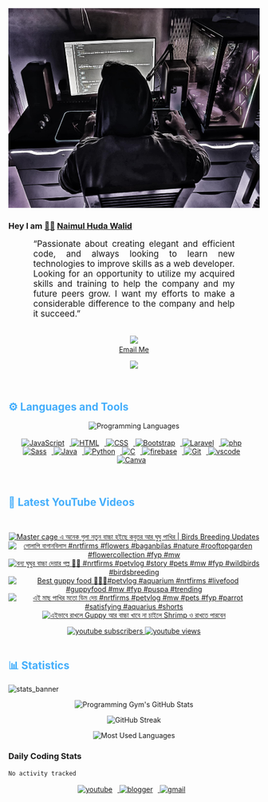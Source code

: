 <!-- ![github_cover_banner](https://www.digitalsolutionservices.com/img/services/web%20development.gif)-->

<div align="center" style="display:block;">
    <img height="400px" width="100%" alt="github cover banner" src="https://raw.githubusercontent.com/NaimulHudaWalid/NaimulHudaWalid/main/272276268_3114779035434264_920860974401480824_n.jpg"/> 
</div>

### Hey I am [👨🏻‍][facebook] [Naimul Huda Walid][youtube]



<p align:"center" style="text-align: justify; margin: 0 50px; font-size: 17px;" >
   “Passionate about creating elegant and efficient code, and always looking to learn new technologies to improve skills as a web developer. Looking for an opportunity to utilize my acquired skills and training to help the company and my future peers grow. I want my efforts to make a considerable difference to the company and help it succeed.”
<br>
<br>
<div align="center">

![](https://visitor-badge.glitch.me/badge?page_id=NaimulHudaWalid)
    <br />
[Email Me](mailto:dev.naimulhuda@gmail.com)
</div>
</p>
<!-- Typing SVG by DenverCoder1 - https://github.com/DenverCoder1/readme-typing-svg -->
<p align="center">
<!--   <a href="https://github.com/DenverCoder1/readme-typing-svg"> -->
    <img src="https://readme-typing-svg.herokuapp.com?color=E22FE4&width=380&height=45&lines=Open-Source+Enthusiast;Learning+In+Public;Empowering+Others;Nice+To+Meet+You+...&center=true"></a>

</p>
<br>
<!-- Languages and Tools -->

<h2 style="color: #44AEFB">⚙️ Languages and Tools</h2>
<div align="center" style="display:block;">
    <img width="100px" alt="Programming Languages" src="https://user-images.githubusercontent.com/78341798/194531121-47b0119a-ce00-439d-b586-125f86acb098.png"/> 
</div>
<br>   
<!-- Icons Resources -->
<!-- https://devicon.dev/ -->
<!-- https://cdn.jsdelivr.net/npm/simple-icons@v3/icons/ -->
<div align="center">
  <a href="https://developer.mozilla.org/en-US/docs/Web/JavaScript" target="_blank" rel="noreferrer">
      <img  alt="JavaScript" height="50px" style="padding-right:10px;" src="https://cdn.jsdelivr.net/gh/devicons/devicon/icons/javascript/javascript-plain.svg"/>
  </a>
  
 
  <a href="https://developer.mozilla.org/en-US/docs/Web/HTML" target="_blank" rel="noreferrer">
      <img  alt="HTML" height="50px" style="padding-right:10px;" src="https://cdn.jsdelivr.net/gh/devicons/devicon/icons/html5/html5-original.svg"/>
  </a>
  <a href="https://developer.mozilla.org/en-US/docs/Web/CSS" target="_blank" rel="noreferrer">
      <img  alt="CSS" height="50px" style="padding-right:10px;" src="https://cdn.jsdelivr.net/gh/devicons/devicon/icons/css3/css3-original.svg"/>
  </a>
  <a href="https://getbootstrap.com/" target="_blank" rel="noreferrer">
      <img  alt="Bootstrap" height="50px" style="padding-right:10px;" src="https://cdn.jsdelivr.net/gh/devicons/devicon/icons/bootstrap/bootstrap-original.svg"/>
  </a> 
  <a href="https://laravel.com/" target="_blank" rel="noreferrer">
      <img  alt="Laravel" height="50px" style="padding-right:10px;" src="https://cdn.jsdelivr.net/gh/devicons/devicon/icons/laravel/laravel-plain.svg"/>
  </a>
  <a href="https://www.php.net/" target="_blank" rel="noreferrer">
      <img  alt="php" height="50px" style="padding-right:10px;" src="https://cdn.jsdelivr.net/gh/devicons/devicon/icons/php/php-original.svg"/>
  </a>
  <a href="https://sass-lang.com/" target="_blank" rel="noreferrer">
      <img  alt="Sass" height="50px" style="padding-right:10px;" src="https://cdn.jsdelivr.net/gh/devicons/devicon/icons/sass/sass-original.svg"/>
  </a>
  <a href="https://www.java.com/en/" target="_blank" rel="noreferrer">
      <img  alt="Java" height="50px" style="padding-right:10px;" src="https://cdn.jsdelivr.net/gh/devicons/devicon/icons/java/java-original.svg"/>
  </a>    
  <a href="https://www.python.org/" target="_blank" rel="noreferrer">
      <img  alt="Python" height="50px" style="padding-right:10px;" src="https://cdn.jsdelivr.net/gh/devicons/devicon/icons/python/python-original.svg"/>
  </a>
  <a href="https://www.cprogramming.com/" target="_blank" rel="noreferrer">
      <img  alt="C" height="50px" style="padding-right:10px;" src="https://cdn.jsdelivr.net/gh/devicons/devicon/icons/c/c-original.svg"/>
  </a>
  
  <a href="https://firebase.google.com/" target="_blank" rel="noreferrer">
      <img  alt="firebase" height="50px" style="padding-right:10px;" src="https://cdn.jsdelivr.net/gh/devicons/devicon/icons/firebase/firebase-plain.svg"/>
  </a>
 
  <a href="https://git-scm.com/" target="_blank" rel="noreferrer">
      <img  alt="Git" height="50px" style="padding-right:10px;" src="https://cdn.jsdelivr.net/gh/devicons/devicon/icons/git/git-original.svg"/>
  </a>
  
  <a href="https://code.visualstudio.com/" target="_blank" rel="noreferrer">
      <img  alt="vscode" height="50px" style="padding-right:10px;"src="https://cdn.jsdelivr.net/gh/devicons/devicon/icons/vscode/vscode-original.svg"/>
  </a>
  <a href="https://www.canva.com/" target="_blank" rel="noreferrer">
      <img  alt="Canva" height="50px" style="padding-right:10px;" src="https://cdn.jsdelivr.net/gh/devicons/devicon/icons/canva/canva-original.svg"/> 
  </a>
</div>
<br>
<br>

<!-- Latest YouTube Videos -->

<h2 style="color: #44AEFB">🎦 Latest YouTube Videos</h2>
<br />

<!-- Resource/Reference: https://github.com/DenverCoder1/github-readme-youtube-cards -->
<div class="youtube videos cards" align="center">

<!-- BEGIN YOUTUBE-CARDS -->
[![Master cage এ অনেক গুলা নতুন বাচ্চা হইছে কবুতর আর ঘুঘু পাখির | Birds Breeding Updates](https://ytcards.demolab.com/?id=i6sV9sI6GO4&title=Master+cage+%E0%A6%8F+%E0%A6%85%E0%A6%A8%E0%A7%87%E0%A6%95+%E0%A6%97%E0%A7%81%E0%A6%B2%E0%A6%BE+%E0%A6%A8%E0%A6%A4%E0%A7%81%E0%A6%A8+%E0%A6%AC%E0%A6%BE%E0%A6%9A%E0%A7%8D%E0%A6%9A%E0%A6%BE+%E0%A6%B9%E0%A6%87%E0%A6%9B%E0%A7%87+%E0%A6%95%E0%A6%AC%E0%A7%81%E0%A6%A4%E0%A6%B0+%E0%A6%86%E0%A6%B0+%E0%A6%98%E0%A7%81%E0%A6%98%E0%A7%81+%E0%A6%AA%E0%A6%BE%E0%A6%96%E0%A6%BF%E0%A6%B0+%7C+Birds+Breeding+Updates&lang=en&timestamp=1716238663&background_color=%230d1117&title_color=%23ffffff&stats_color=%23dedede&max_title_lines=1&width=250&border_radius=5 "Master cage এ অনেক গুলা নতুন বাচ্চা হইছে কবুতর আর ঘুঘু পাখির | Birds Breeding Updates")](https://www.youtube.com/watch?v=i6sV9sI6GO4)
[![গোলাপি বাগানবিলাস #nrtfirms #flowers #baganbilas #nature #rooftopgarden #flowercollection #fyp #mw](https://ytcards.demolab.com/?id=zHIrToWrOTE&title=%E0%A6%97%E0%A7%8B%E0%A6%B2%E0%A6%BE%E0%A6%AA%E0%A6%BF+%E0%A6%AC%E0%A6%BE%E0%A6%97%E0%A6%BE%E0%A6%A8%E0%A6%AC%E0%A6%BF%E0%A6%B2%E0%A6%BE%E0%A6%B8+%23nrtfirms+%23flowers+%23baganbilas+%23nature+%23rooftopgarden+%23flowercollection+%23fyp+%23mw&lang=en&timestamp=1716215056&background_color=%230d1117&title_color=%23ffffff&stats_color=%23dedede&max_title_lines=1&width=250&border_radius=5 "গোলাপি বাগানবিলাস #nrtfirms #flowers #baganbilas #nature #rooftopgarden #flowercollection #fyp #mw")](https://www.youtube.com/watch?v=zHIrToWrOTE)
[![বন্য ঘুঘুর বাচ্চা দেয়ার গল্প 💯🖤 #nrtfirms #petvlog #story #pets #mw #fyp #wildbirds #birdsbreeding](https://ytcards.demolab.com/?id=aUAYrTT02tg&title=%E0%A6%AC%E0%A6%A8%E0%A7%8D%E0%A6%AF+%E0%A6%98%E0%A7%81%E0%A6%98%E0%A7%81%E0%A6%B0+%E0%A6%AC%E0%A6%BE%E0%A6%9A%E0%A7%8D%E0%A6%9A%E0%A6%BE+%E0%A6%A6%E0%A7%87%E0%A7%9F%E0%A6%BE%E0%A6%B0+%E0%A6%97%E0%A6%B2%E0%A7%8D%E0%A6%AA+%F0%9F%92%AF%F0%9F%96%A4+%23nrtfirms+%23petvlog+%23story+%23pets+%23mw+%23fyp+%23wildbirds+%23birdsbreeding&lang=en&timestamp=1716109188&background_color=%230d1117&title_color=%23ffffff&stats_color=%23dedede&max_title_lines=1&width=250&border_radius=5 "বন্য ঘুঘুর বাচ্চা দেয়ার গল্প 💯🖤 #nrtfirms #petvlog #story #pets #mw #fyp #wildbirds #birdsbreeding")](https://www.youtube.com/watch?v=aUAYrTT02tg)
[![Best guppy food 💯🔥🖤#petvlog #aquarium #nrtfirms #livefood #guppyfood #mw #fyp #puspa #trending](https://ytcards.demolab.com/?id=sm3iDXQhyjM&title=Best+guppy+food+%F0%9F%92%AF%F0%9F%94%A5%F0%9F%96%A4%23petvlog+%23aquarium+%23nrtfirms+%23livefood+%23guppyfood+%23mw+%23fyp+%23puspa+%23trending&lang=en&timestamp=1716060821&background_color=%230d1117&title_color=%23ffffff&stats_color=%23dedede&max_title_lines=1&width=250&border_radius=5 "Best guppy food 💯🔥🖤#petvlog #aquarium #nrtfirms #livefood #guppyfood #mw #fyp #puspa #trending")](https://www.youtube.com/watch?v=sm3iDXQhyjM)
[![এই মাছ পাখির মতো ডিম দেয় #nrtfirms #petvlog #mw #pets #fyp #parrot #satisfying #aquarius #shorts](https://ytcards.demolab.com/?id=6UY-xC_L9J4&title=%E0%A6%8F%E0%A6%87+%E0%A6%AE%E0%A6%BE%E0%A6%9B+%E0%A6%AA%E0%A6%BE%E0%A6%96%E0%A6%BF%E0%A6%B0+%E0%A6%AE%E0%A6%A4%E0%A7%8B+%E0%A6%A1%E0%A6%BF%E0%A6%AE+%E0%A6%A6%E0%A7%87%E0%A7%9F+%23nrtfirms+%23petvlog+%23mw+%23pets+%23fyp+%23parrot+%23satisfying+%23aquarius+%23shorts&lang=en&timestamp=1715950966&background_color=%230d1117&title_color=%23ffffff&stats_color=%23dedede&max_title_lines=1&width=250&border_radius=5 "এই মাছ পাখির মতো ডিম দেয় #nrtfirms #petvlog #mw #pets #fyp #parrot #satisfying #aquarius #shorts")](https://www.youtube.com/watch?v=6UY-xC_L9J4)
[![এইভাবে রাখলে Guppy আর বাচ্চা খাবে না চাইলে Shrimp ও রাখতে পারবেন](https://ytcards.demolab.com/?id=WN4ZIlMeHEE&title=%E0%A6%8F%E0%A6%87%E0%A6%AD%E0%A6%BE%E0%A6%AC%E0%A7%87+%E0%A6%B0%E0%A6%BE%E0%A6%96%E0%A6%B2%E0%A7%87+Guppy+%E0%A6%86%E0%A6%B0+%E0%A6%AC%E0%A6%BE%E0%A6%9A%E0%A7%8D%E0%A6%9A%E0%A6%BE+%E0%A6%96%E0%A6%BE%E0%A6%AC%E0%A7%87+%E0%A6%A8%E0%A6%BE+%E0%A6%9A%E0%A6%BE%E0%A6%87%E0%A6%B2%E0%A7%87+Shrimp+%E0%A6%93+%E0%A6%B0%E0%A6%BE%E0%A6%96%E0%A6%A4%E0%A7%87+%E0%A6%AA%E0%A6%BE%E0%A6%B0%E0%A6%AC%E0%A7%87%E0%A6%A8&lang=en&timestamp=1715802694&background_color=%230d1117&title_color=%23ffffff&stats_color=%23dedede&max_title_lines=1&width=250&border_radius=5 "এইভাবে রাখলে Guppy আর বাচ্চা খাবে না চাইলে Shrimp ও রাখতে পারবেন")](https://www.youtube.com/watch?v=WN4ZIlMeHEE)
<!-- END YOUTUBE-CARDS -->
</div>

<!-- Begin Youtube Buttons -->
<!-- Resource/Reference:  https://github.com/DenverCoder1/custom-icon-badges -->
<div class="youtube buttons" align="center">
    <a href="https://www.youtube.com/channel/UCa3YaFwzSII0kKg3Nads2dQ"  target="_blank">
        <img alt="youtube subscribers" src="https://img.shields.io/youtube/channel/subscribers/UCa3YaFwzSII0kKg3Nads2dQ?logo=youtube&logoColor=red&style=for-the-badge"/>
    </a> 
    <a href="https://www.youtube.com/channel/UCa3YaFwzSII0kKg3Nads2dQ"  target="_blank">
        <img alt="youtube views" src="https://custom-icon-badges.demolab.com/youtube/channel/views/UCa3YaFwzSII0kKg3Nads2dQ?color=%23E05D44&logo=eye&logoColor=white&style=for-the-badge&labelColor=#555555"/>
    </a> 
</div>
<br>
<!-- End Youtube Buttons -->

<!-- Statistics -->

<h2 style="color: #44AEFB">📊 Statistics</h2>

![stats_banner](https://user-images.githubusercontent.com/78341798/194534778-d662496c-ae00-4e8d-ae9b-b90912054e7f.gif)

<!-- Begin Stats Cards -->
<!-- Resources:  -->
<!-- Github & Languages Stats: https://github.com/naimul15-12090/github-readme-stats --> 
<!-- Streak Stats: https://github.com/denvercoder1/github-readme-streak-stats -->
<!-- Change the value after ?username= to your GitHub username. -->
<div class="stats" align="center">

![Programming Gym's GitHub Stats](https://github-readme-stats.vercel.app/api?username=NaimulHudaWalid&hide=stars&count_private=true&show_icons=true&theme=algolia&border_radius=20)

![GitHub Streak](https://streak-stats.demolab.com?user=NaimulHudaWalid&count_private=true&theme=algolia&border_radius=22)

![Most Used Languages](https://github-readme-stats.vercel.app/api/top-langs/?username=NaimulHudaWalid&langs_count=8&layout=compact&show_icons=true&theme=algolia&border_radius=20)
    
<!-- ![Top Langs](https://github-readme-stats.vercel.app/api/top-langs/?username=naimul15-12090&langs_count=8) -->
<!-- [![Top Langs](https://github-readme-stats.vercel.app/api/top-langs/?username=naimul15-12090&layout=compact)](https://github.com/anuraghazra/github-readme-stats)
 -->
    
</div>
<!--  End Stats Cards -->



### Daily Coding Stats
<!--START_SECTION:waka-->

```txt
No activity tracked
```

<!--END_SECTION:waka-->
<!-- Begin Footer -->
<!-- Icons Resources -->
<!-- https://devicon.dev/ -->
<div class="footer" align="center" style="margin:15px;">
    <a href="https://www.youtube.com/channel/UCa3YaFwzSII0kKg3Nads2dQ" target="_blank">
        <img  style="margin:0 10px 10px 0;" src="https://user-images.githubusercontent.com/78341798/194531650-698ef1b1-9cbd-4b4f-96ef-5a2ec4b5d7e6.svg" alt="youtube" width="40px"/>
    </a>
    <a href="https://www.linkedin.com/in/naimulhudawalid/" target="_blank">
        <img style="margin:0 10px 10px 0;" src="https://user-images.githubusercontent.com/78341798/194531458-b5dfeb1b-bad5-4dfa-909a-2e402262db9a.svg" alt="blogger" width="40px"/>
    </a>
    <a href="mailto:dev.naimulhuda@gmail.com" target="_blank">
        <img style="margin:0 10px 10px 0;" src="https://user-images.githubusercontent.com/78341798/194531383-ddb2b774-5bb9-491c-b601-4a4a7d9792fb.svg" alt="gmail" width="40px"/>
    </a>
</div>
<!-- End Footer -->

[youtube]: https://www.youtube.com/channel/UCa3YaFwzSII0kKg3Nads2dQ
[facebook]: https://www.facebook.com/profile.php?id=100007065945838
